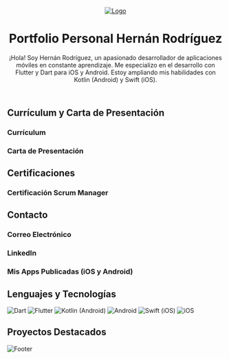 <!DOCTYPE html>
<html lang="en">
<head>
  <meta charset="UTF-8">
  <meta name="viewport" content="width=device-width, initial-scale=1.0">
  <title>Portfolio Personal Hernán Rodríguez</title>
  <link rel="stylesheet" href="styles.css">
  <link rel="stylesheet" href="https://cdnjs.cloudflare.com/ajax/libs/font-awesome/5.15.4/css/all.min.css" integrity="sha512-AqR+Pe+ND8WzPVB5f1+OGqlc3Pjv/K0kIiipwyGi4GL5e/T8NhxQplFCEzZq+WHDWutvWdN/LMgqFxyvMqhqzw==" crossorigin="anonymous" referrerpolicy="no-referrer" />
</head>
<body>

  <!-- Header -->
  <header class="header">
    <div class="container">
      <div class="logo">
        <a href="https://github.com/HerniRG/portafolio-personal" target="_blank">
          <img src="https://live.staticflickr.com/65535/53471788406_e8a54ccd4f_o.png" alt="Logo">
        </a>
      </div>
      <div class="header-content">
        <h1 class="title">Portfolio Personal Hernán Rodríguez</h1>
        <p class="description">
          ¡Hola! Soy Hernán Rodríguez, un apasionado desarrollador de aplicaciones móviles en constante aprendizaje. Me especializo en el desarrollo con Flutter y Dart para iOS y Android. Estoy ampliando mis habilidades con Kotlin (Android) y Swift (iOS).
        </p>
      </div>
    </div>
  </header>

  <!-- Currículum y Carta de Presentación -->
  <section id="resume-cover-letter" class="section">
    <div class="container">
      <h2 class="section-title">Currículum y Carta de Presentación</h2>
      <div class="card-container">
        <!-- Sección de Currículum -->
        <div class="card">
          <a href="https://drive.google.com/file/d/1LkQ_T_g2HIfJKkM4Z-o89MdUkSDi0Cau/view?usp=sharing" target="_blank">
            <i class="far fa-file-pdf card-icon"></i>
          </a>
          <h3 class="card-title">Currículum</h3>
        </div>
        <!-- Sección de Carta de Presentación -->
        <div class="card">
          <a href="https://drive.google.com/file/d/1zPpsDMsk6stuEdnWfz8StOhHeqEuo4fH/view?usp=sharing" target="_blank">
            <i class="far fa-file-alt card-icon"></i>
          </a>
          <h3 class="card-title">Carta de Presentación</h3>
        </div>
      </div>
    </div>
  </section>

  <!-- Certificaciones -->
  <section id="certifications" class="section">
    <div class="container">
      <h2 class="section-title">Certificaciones</h2>
      <div class="card-container">
        <!-- Sección de Certificación Scrum Manager -->
        <div class="card">
          <a href="https://scrummanager.com/website/c/verify-cert.php?code=657586ee4c3975.19965212&trk=public_profile_see-credential" target="_blank">
            <i class="fas fa-certificate card-icon"></i>
          </a>
          <h3 class="card-title">Certificación Scrum Manager</h3>
        </div>
      </div>
    </div>
  </section>

  <!-- Contacto -->
  <section id="contact" class="section">
    <div class="container">
      <h2 class="section-title">Contacto</h2>
      <div class="card-container">
        <!-- Sección de Correo Electrónico -->
        <div class="card">
          <a href="mailto:hernanrg85@gmail.com" target="_blank">
            <i class="far fa-envelope card-icon"></i>
          </a>
          <h3 class="card-title">Correo Electrónico</h3>
        </div>
        <!-- Sección de LinkedIn -->
        <div class="card">
          <a href="https://www.linkedin.com/in/hern%C3%A1n-rodr%C3%ADguez-garnica/" target="_blank">
            <i class="fab fa-linkedin card-icon"></i>
          </a>
          <h3 class="card-title">LinkedIn</h3>
        </div>
        <!-- Sección de Mis Aplicaciones -->
        <div class="card">
          <a href="https://linktr.ee/hrgapps" target="_blank">
            <i class="fas fa-mobile-alt card-icon"></i>
          </a>
          <h3 class="card-title">Mis Apps Publicadas (iOS y Android)</h3>
        </div>
      </div>
    </div>
  </section>

  <!-- Lenguajes y Tecnologías -->
  <section id="languages-technologies" class="section">
    <div class="container">
      <h2 class="section-title">Lenguajes y Tecnologías</h2>
      <div class="badge-container">
        <img src="https://img.shields.io/badge/Dart-%230175C2?style=for-the-badge&logo=dart&logoColor=white" alt="Dart" class="badge">
        <img src="https://img.shields.io/badge/Flutter-%2302569B?style=for-the-badge&logo=flutter&logoColor=white" alt="Flutter" class="badge">
        <img src="https://img.shields.io/badge/Kotlin-%230095D5?style=for-the-badge&logo=kotlin&logoColor=white" alt="Kotlin (Android)" class="badge">
        <img src="https://img.shields.io/badge/Android-%3DDC84?style=for-the-badge&logo=android&logoColor=white" alt="Android" class="badge">
        <img src="https://img.shields.io/badge/Swift-%23FA7343?style=for-the-badge&logo=swift&logoColor=white" alt="Swift (iOS)" class="badge">
        <img src="https://img.shields.io/badge/iOS-%23000000?style=for-the-badge&logo=ios&logoColor=white" alt="iOS" class="badge">
      </div>
    </div>
  </section>

  <!-- Proyectos Destacados -->
  <section id="featured-projects" class="section">
    <div class="container">
      <h2 class="section-title">Proyectos Destacados</h2>
      <div class="project-container">
        <!-- Aquí van los proyectos -->
      </div>
    </div>
  </section>

  <!-- Footer -->
  <footer class="footer">
    <div class="container">
      <img src="https://buildfire.com/wp-content/uploads/2017/10/become-mobile-app-developer.jpg" alt="Footer">
    </div>
  </footer>

</body>
</html>
